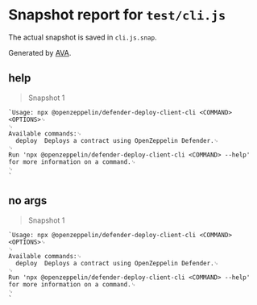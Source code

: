 # Snapshot report for `test/cli.js`

The actual snapshot is saved in `cli.js.snap`.

Generated by [AVA](https://avajs.dev).

## help

> Snapshot 1

    `Usage: npx @openzeppelin/defender-deploy-client-cli <COMMAND> <OPTIONS>␊
    ␊
    Available commands:␊
      deploy  Deploys a contract using OpenZeppelin Defender.␊
    ␊
    Run 'npx @openzeppelin/defender-deploy-client-cli <COMMAND> --help' for more information on a command.␊
    ␊
    `

## no args

> Snapshot 1

    `Usage: npx @openzeppelin/defender-deploy-client-cli <COMMAND> <OPTIONS>␊
    ␊
    Available commands:␊
      deploy  Deploys a contract using OpenZeppelin Defender.␊
    ␊
    Run 'npx @openzeppelin/defender-deploy-client-cli <COMMAND> --help' for more information on a command.␊
    ␊
    `
